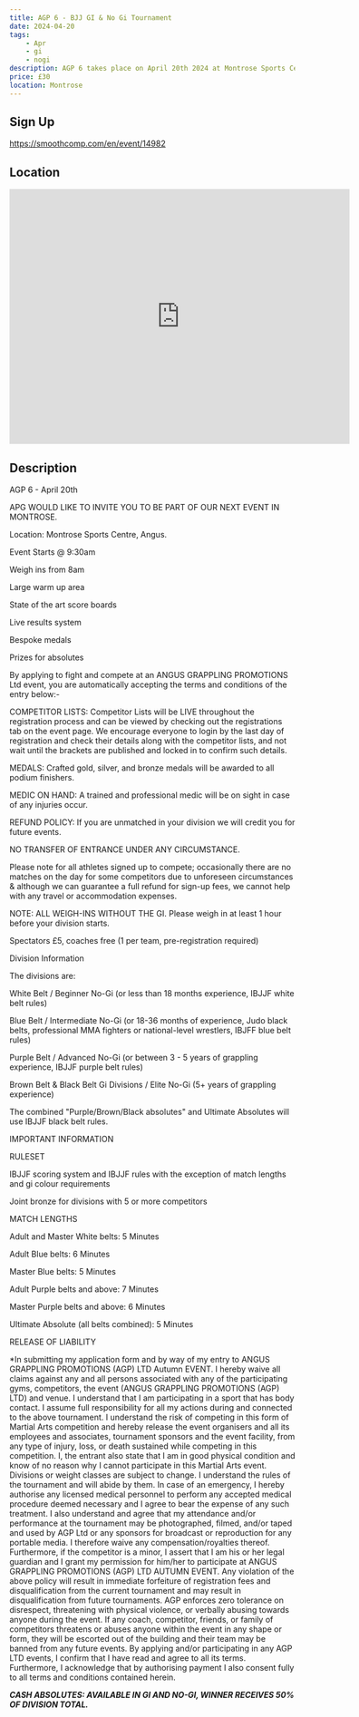 ```yaml
---
title: AGP 6 - BJJ GI & No Gi Tournament
date: 2024-04-20
tags:
    - Apr
    - gi 
    - nogi 
description: AGP 6 takes place on April 20th 2024 at Montrose Sports Centre, angus
price: £30
location: Montrose
---
```

## Sign Up
https://smoothcomp.com/en/event/14982

## Location
<iframe src="https://www.google.com/maps/embed?pb=!1m18!1m12!1m3!1d12345.6789!2d-2.4605772!3d56.7105575!2m3!1f0!2f0!3f0!3m2!1i1024!2i768!4f13.1!3m3!1m2!1s0x0%3A0x0!2z56.7105575!5e0!3m2!1sen!2sus!4v1234567890" width="600" height="450" style="border:0;" allowfullscreen="" loading="lazy"></iframe>

## Description
AGP 6 - April 20th


APG WOULD LIKE TO INVITE YOU TO BE PART OF OUR NEXT EVENT IN MONTROSE.


Location: Montrose Sports Centre, Angus.


Event Starts @ 9:30am


Weigh ins from 8am 



Large warm up area




State of the art score boards




Live results system




Bespoke medals


Prizes for absolutes



By applying to fight and compete at an ANGUS GRAPPLING PROMOTIONS Ltd event, you are automatically accepting the terms and conditions of the entry below:-


COMPETITOR LISTS: Competitor Lists will be LIVE throughout the registration process and can be viewed by checking out the registrations tab on the event page. We encourage everyone to login by the last day of registration and check their details along with the competitor lists, and not wait until the brackets are published and locked in to confirm such details.


MEDALS: Crafted gold, silver, and bronze medals will be awarded to all podium finishers.


MEDIC ON HAND: A trained and professional medic will be on sight in case of any injuries occur. 


REFUND POLICY: If you are unmatched in your division we will credit you for future events.


NO TRANSFER OF ENTRANCE UNDER ANY CIRCUMSTANCE.


Please note for all athletes signed up to compete; occasionally there are no matches on the day for some competitors due to unforeseen circumstances & although we can guarantee a full refund for sign-up fees, we cannot help with any travel or accommodation expenses.


NOTE: ALL WEIGH-INS WITHOUT THE GI. Please weigh in at least 1 hour before your division starts.


Spectators £5, coaches free (1 per team, pre-registration required)


Division Information


The divisions are:



White Belt / Beginner No-Gi (or less than 18 months experience, IBJJF white belt rules)


Blue Belt / Intermediate No-Gi (or 18-36 months of experience, Judo black belts, professional MMA fighters or national-level wrestlers, IBJFF blue belt rules)


Purple Belt / Advanced No-Gi (or between 3 - 5 years of grappling experience, IBJJF purple belt rules)


Brown Belt & Black Belt Gi Divisions / Elite No-Gi (5+ years of grappling experience)



The combined "Purple/Brown/Black absolutes" and Ultimate Absolutes will use IBJJF black belt rules.


IMPORTANT INFORMATION 


RULESET



IBJJF scoring system and IBJJF rules with the exception of match lengths and gi colour requirements


Joint bronze for divisions with 5 or more competitors



MATCH LENGTHS



Adult and Master White belts: 5 Minutes


Adult Blue belts: 6 Minutes


Master Blue belts: 5 Minutes


Adult Purple belts and above: 7 Minutes


Master Purple belts and above: 6 Minutes


Ultimate Absolute (all belts combined): 5 Minutes



RELEASE OF LIABILITY


*In submitting my application form and by way of my entry to ANGUS GRAPPLING PROMOTIONS (AGP) LTD Autumn EVENT. I hereby waive all claims against any and all persons associated with any of the participating gyms, competitors, the event (ANGUS GRAPPLING PROMOTIONS (AGP) LTD) and venue. I understand that I am participating in a sport that has body contact. I assume full responsibility for all my actions during and connected to the above tournament. I understand the risk of competing in this form of Martial Arts competition and hereby release the event organisers and all its employees and associates, tournament sponsors and the event facility, from any type of injury, loss, or death sustained while competing in this competition. I, the entrant also state that I am in good physical condition and know of no reason why I cannot participate in this Martial Arts event. Divisions or weight classes are subject to change. I understand the rules of the tournament and will abide by them. In case of an emergency, I hereby authorise any licensed medical personnel to perform any accepted medical procedure deemed necessary and I agree to bear the expense of any such treatment. I also understand and agree that my attendance and/or performance at the tournament may be photographed, filmed, and/or taped and used by AGP Ltd or any sponsors for broadcast or reproduction for any portable media. I therefore waive any compensation/royalties thereof. Furthermore, if the competitor is a minor, I assert that I am his or her legal guardian and I grant my permission for him/her to participate at ANGUS GRAPPLING PROMOTIONS (AGP) LTD AUTUMN EVENT. Any violation of the above policy will result in immediate forfeiture of registration fees and disqualification from the current tournament and may result in disqualification from future tournaments. AGP enforces zero tolerance on disrespect, threatening with physical violence, or verbally abusing towards anyone during the event. If any coach, competitor, friends, or family of competitors threatens or abuses anyone within the event in any shape or form, they will be escorted out of the building and their team may be banned from any future events. By applying and/or participating in any AGP LTD events, I confirm that I have read and agree to all its terms. Furthermore, I acknowledge that by authorising payment I also consent fully to all terms and conditions contained herein.


***CASH ABSOLUTES: AVAILABLE IN GI AND NO-GI, WINNER RECEIVES 50% OF DIVISION TOTAL.***